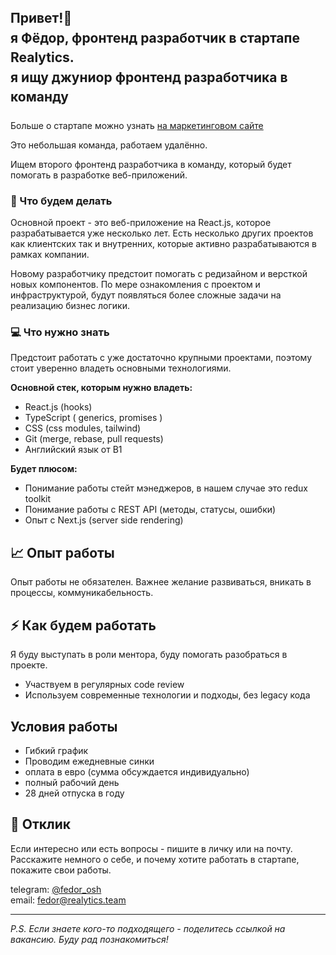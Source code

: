 ## <p style="line-height: 1.5;">Привет!👋 <br>я Фёдор, фронтенд разработчик в стартапе Realytics.<br>я ищу джуниор фронтенд разработчика в команду</p>

Больше о стартапе можно узнать [на маркетинговом сайте](https://realytics.com/)

Это небольшая команда, работаем удалённо.

Ищем второго фронтенд разработчика в команду, который будет помогать в разработке веб-приложений.

### 🚀 Что будем делать

Основной проект - это веб-приложение на React.js, которое разрабатывается уже несколько лет. Есть несколько других проектов как клиентских так и внутренних, которые активно разрабатываются в рамках компании.

Новому разработчику предстоит помогать с редизайном и версткой новых компонентов. По мере ознакомления с проектом и инфраструктурой, будут появляться более сложные задачи на реализацию бизнес логики.

### 💻 Что нужно знать

Предстоит работать с уже достаточно крупными проектами, поэтому стоит уверенно владеть основными технологиями.

**Основной стек, которым нужно владеть:**

- React.js (hooks)
- TypeScript ( generics, promises )
- CSS (css modules, tailwind)
- Git (merge, rebase, pull requests)
- Английский язык от B1

**Будет плюсом:**

- Понимание работы стейт мэнеджеров, в нашем случае это redux toolkit
- Понимание работы с REST API (методы, статусы, ошибки)
- Опыт с Next.js (server side rendering)

## 📈 Опыт работы

Опыт работы не обязателен. Важнее желание развиваться, вникать в процессы, коммуникабельность.

## ⚡ Как будем работать

Я буду выступать в роли ментора, буду помогать разобраться в проекте.

- Участвуем в регулярных code review
- Используем современные технологии и подходы, без legacy кода

## Условия работы

- Гибкий график
- Проводим ежедневные синки
- оплата в евро (сумма обсуждается индивидуально)
- полный рабочий день
- 28 дней отпуска в году

## 📧 Отклик

Если интересно или есть вопросы - пишите в личку или на почту. Расскажите немного о себе, и почему хотите работать в стартапе, покажите свои работы.

telegram: [@fedor_osh](https://t.me/fedor_osh)<br>
email: [fedor@realytics.team](mailto:fedor@realytics.team)

---

_P.S. Если знаете кого-то подходящего - поделитесь ссылкой на вакансию. Буду рад познакомиться!_
